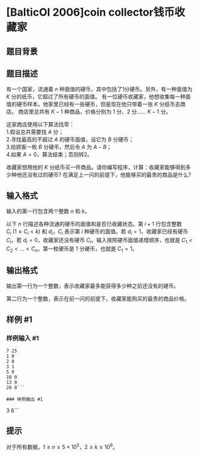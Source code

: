 # [BalticOI 2006]coin collector钱币收藏家

## 题目背景



## 题目描述

有一个国家，流通着 $n$ 种面值的硬币，其中包括了1分硬币。另外，有一种面值为 $K$ 分的纸币，它超过了所有硬币的面值。 有一位硬币收藏家，他想收集每一种面值的硬币样本。他家里已经有一些硬币，但是现在他只带着一张 $K$ 分纸币去商店。 商店里总共有 $K-1$ 种商品，价格分别为 $1$ 分、$2$ 分…… $K-1$ 分。

这家商店使用以下算法找零：  
1.假设总共需要找 $A$ 分；  
2.寻找最高的不超过 $A$ 的硬币面值，设它为 $B$ 分硬币；  
3.给顾客一枚 $B$ 分硬币，然后令 $A$ 为 $A-B$；  
4.如果 $A=0$，算法结束；否则转2。

收藏家想用他的 $K$ 分纸币买一件商品。请你编写程序，计算：收藏家能够得到多少种他还没有过的硬币? 在满足上一问的前提下，他能够买的最贵的商品是什么? 

## 输入格式

输入的第一行包含两个整数 $n$ 和 $k$。

以下 $n$ 行描述各种流通的硬币的面值和是否已收藏状态。第 $i+1$ 行包含整数 $C_i\ (1\le C_i<k)$ 和 $d_i$，$C_i$ 表示第 $i$ 种硬币的面值。若 $d_i=1$，收藏家已经有硬币 $C_i$，若 $d_i=0$，收藏家还没有硬币 $C_i$。输入按照硬币面值递增顺序，也就是 $C_1<C_2<…<C_n$，第一枚硬币是 $1$ 分硬币，也就是 $C_1=1$。

## 输出格式

输出第一行为一个整数，表示收藏家最多能获得多少种之前还没有的硬币。

第二行为一个整数，表示在前一问的前提下，收藏家能购买的最贵的商品价格。

## 样例 #1

### 样例输入 #1
```
7 25
1 0
2 0
3 1
5 0
10 0
13 0
20 0```

### 样例输出 #1

```
3
6```

## 提示

对于所有数据，$1\le n\le 5\times 10^5$，$2\le k\le 10^9$。
